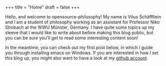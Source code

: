 +++
title = "Home"
draft = false
+++

Hello, and welcome to opensource-philosophy! My name is Vitus
Schäfftlein and I am a student of philosophy working as an assistant
for Professor Niko Strobach at the WWU Münster, Germany. I have quite
some topics up my sleeve that I would like to write about before
making this blog public, but you can be sure you'll get to read some
interesting content soon!

In the meantime, you can check out my first post below, in which I
guide you through installing emacs on Windows. If you are interested
in how I set this blog up, you might also want to have a look at my [github account](https://github.com/opensource-philosophy/).